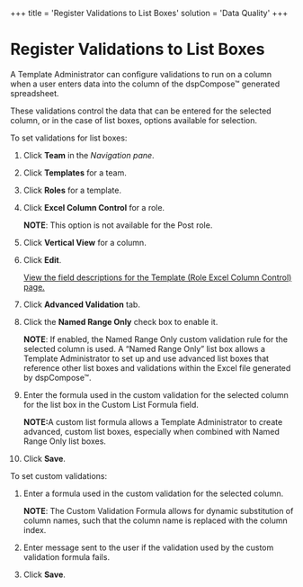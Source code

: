 +++
title = 'Register Validations to List Boxes'
solution = 'Data Quality'
+++

# Register Validations to List Boxes

A Template Administrator can configure validations to run on a column
when a user enters data into the column of the dspCompose™ generated
spreadsheet.

These validations control the data that can be entered for the selected
column, or in the case of list boxes, options available for selection.

To set validations for list boxes:

1.  Click **Team** in the *Navigation pane*.

2.  Click **Templates** for a team.

3.  Click **Roles** for a template.

4.  Click **Excel Column Control** for a role.
    
    **NOTE**: This option is not available for the Post role.

5.  Click **Vertical View** for a column.

6.  Click **Edit**.
    
    [View the field descriptions for the Template (Role Excel Column
    Control)
    page.](../Page_Desc/Template_Role_Excel_Column_Control_H.htm)

7.  Click **Advanced Validation** tab.

8.  Click the **Named Range Only** check box to enable it.
    
    **NOTE**<span>: If enabled, the Named Range Only custom validation
    rule for the selected column is used. A “Named Range Only” list box
    allows a Template Administrator to set up and use advanced list
    boxes that reference other list boxes and validations within the
    Excel file generated by dspCompose™.</span>

9.  Enter the formula used in the custom validation for the selected
    column for the list box in the Custom List Formula field.
    
    **NOTE:**<span>A custom list formula allows a Template Administrator
    to create advanced, custom list boxes, especially when combined with
    Named Range Only list boxes.</span>

10. Click **Save**.

To set custom validations:

1.  Enter a formula used in the custom validation for the selected
    column.
    
    <span style="font-weight: bold;">NOTE</span>: The Custom Validation
    Formula allows for dynamic substitution of column names, such that
    the column name is replaced with the column index.

2.  Enter message sent to the user if the validation used by the custom
    validation formula fails.

3.  Click **Save**.
